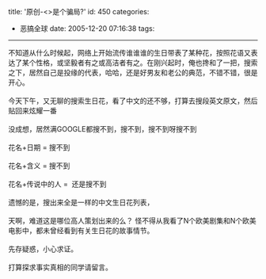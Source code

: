 title: '原创-<>是个骗局?'
id: 450
categories:
  - 恶搞全球
date: 2005-12-20 07:16:38
tags:
---

<div id="msgcns!9697D6160EFEBC17!476" class="bvMsg"><div>不知道从什么时候起，网络上开始流传谁谁谁的生日带表了某种花，按照花语又表达了某个性格，或坚毅者有之或高洁者有之。在刚兴起时，俺也搀和了一把，搜索之下，居然自己是投缘的代表，哈哈，还是好男友和老公的典范，不错不错，很是开心。</div>
<div> </div>
<div>今天下午，又无聊的搜索生日花，看了中文的还不够，打算去搜段英文原文，然后贴回来炫耀一番</div>
<div> </div>
<div>没成想，居然满GOOGLE都搜不到，搜不到，搜不到呀搜不到</div>
<div> </div>
<div>花名+日期 = 搜不到</div>
<div> </div>
<div>花名+含义 = 搜不到</div>
<div> </div>
<div>花名+传说中的人 =  还是搜不到</div>
<div> </div>
<div>遗憾的是，搜出来全是一样的中文生日花列表，</div>
<div> </div>
<div>天啊，难道这是哪位高人策划出来的么？ 怪不得从我看了N个欧美剧集和N个欧美电影中，都未曾经看到有关生日花的故事情节。</div>
<div> </div>
<div>先存疑惑，小心求证。</div>
<div> </div>
<div>打算探求事实真相的同学请留言。</div>
<div> </div></div>